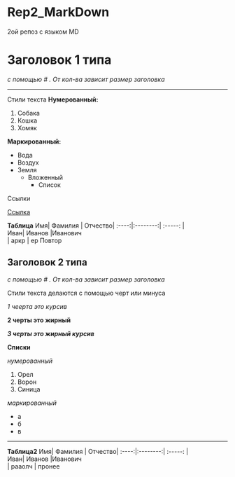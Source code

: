 # Rep2_MarkDown
2ой репоз с языком MD
# Заголовок 1 типа
_с помощью # . От кол-ва зависит размер заголовка_
___
Стили текста 
__Нумерованный:__
1. Собака
2. Кошка
3. Хомяк

__Маркированный:__
* Вода
* Воздух
* Земля
  * Вложенный
     * Список

Ссылки 

[Ссылка](https://web.telegram.org/)

__Таблица__ 
Имя| Фамилия | Отчество| 
:----:|:--------:| :-----: |   
Иван| Иванов |Иванович  
| аркр   |  ер
    Повтор 
## Заголовок 2 типа
_с помощью # . От кол-ва зависит размер заголовка_

Стили текста делаются с помощью черт или минуса

_1 чеерта это курсив_ 

__2 черты это жирный__

___3 черты это жирный курсив___

__Списки__

_нумерованный_
1. Орел
2. Ворон
3. Синица

_маркированный_
* а
* б
* в
***
__Таблица2__ 
Имя| Фамилия | Отчество| 
:----:|:--------:| :-----: |   
Иван| Иванов |Иванович  
| рааолч  | пронее
